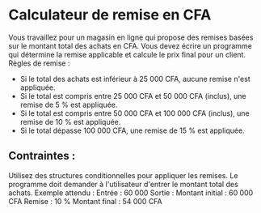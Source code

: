 # Calculateur de remise en CFA

Vous travaillez pour un magasin en ligne qui propose des remises basées sur le montant total des achats en CFA. Vous devez écrire un programme qui détermine la remise applicable et calcule le prix final pour un client.
Règles de remise :

- Si le total des achats est inférieur à 25 000 CFA, aucune remise n'est appliquée.
- Si le total est compris entre 25 000 CFA et 50 000 CFA (inclus), une remise de 5 % est appliquée.
- Si le total est compris entre 50 000 CFA et 100 000 CFA (inclus), une remise de 10 % est appliquée.
- Si le total dépasse 100 000 CFA, une remise de 15 % est appliquée.

## Contraintes :

Utilisez des structures conditionnelles pour appliquer les remises.
Le programme doit demander à l'utilisateur d'entrer le montant total des achats.
Exemple attendu :
Entrée : 60 000
Sortie :
Montant initial : 60 000 CFA 
Remise : 10 % 
Montant final : 54 000 CFA
